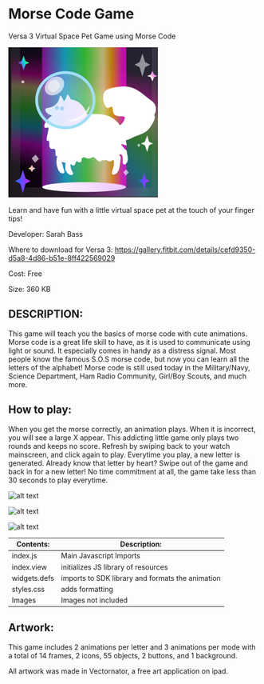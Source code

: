 # Morse Code Game
Versa 3 Virtual Space Pet Game using Morse Code

![alt text](https://github.com/SarahBass/ClockfacePomeranianFitBit/blob/main/animatedpngfitbitdog.png)

Learn and have fun with a little virtual space pet at the touch of your finger tips!

Developer: Sarah Bass

Where to download for Versa 3: https://gallery.fitbit.com/details/cefd9350-d5a8-4d86-b51e-8ff422569029

Cost: Free

Size: 360 KB 

## DESCRIPTION: 

This game will teach you the basics of morse code with cute animations. Morse code is a great life skill to have, as it is used to communicate using light or sound. It especially comes in handy as a distress signal. Most people know the famous S.O.S morse code, but now you can learn all the letters of the alphabet! Morse code is still used today in the Military/Navy, Science Department, Ham Radio Community, Girl/Boy Scouts, and much more.  

## How to play: 
When you get the morse correctly, an animation plays. When it is incorrect, you will see a large X appear. This addicting little game only plays
two rounds and keeps no score. Refresh by swiping back to your watch mainscreen, and click again to play. Everytime you play, a new letter is generated.
Already know that letter by heart? Swipe out of the game and back in for a new letter! No time commitment at all, the game take less than 30 seconds to 
play everytime. 

![alt text](https://github.com/SarahBass/MorseCodeGame/blob/main/_Icon_design_9.png)

![alt text](https://github.com/SarahBass/MorseCodeGame/blob/main/_Icon_design_9%202.png)

![alt text](https://github.com/SarahBass/MorseCodeGame/blob/main/_Icon_design_9%203.png)

Contents: | Description:
--------- | ------------
index.js  | Main Javascript Imports
index.view | initializes JS library of resources
widgets.defs | imports to SDK library and formats the animation
styles.css | adds formatting
Images    | Images not included 

## Artwork: 

This game includes 2 animations per letter and 3 animations per mode with a total of 14 frames, 2 icons, 55 objects, 2 buttons, and 1 background.

All artwork was made in Vectornator, a free art application on ipad. 
